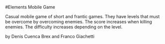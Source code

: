 #Elements Mobile Game

Casual mobile game of short and frantic games. 
They have levels that must be overcome by overcoming enemies. 
The score increases when killing enemies. 
The difficulty increases depending on the level.

by Denis Cuenca Brex and Franco Giachetti
